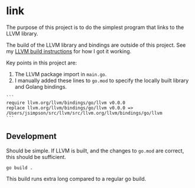 # link

The purpose of this project is to do the simplest program that links to the
LLVM library.

The build of the LLVM library and bindings are outside of this project. See my
[LLVM build instructions](../BUILD-LLVM-Library.md) for how I got it working.

Key points in this project are:

1.   The LLVM package import in `main.go`.
2.   I manually added these lines to `go.mod` to specify the locally built
     library and Golang bindings.

    ```
    require llvm.org/llvm/bindings/go/llvm v0.0.0
    replace llvm.org/llvm/bindings/go/llvm v0.0.0 => /Users/jsimpson/src/llvm/src/llvm.org/llvm/bindings/go/llvm
    ```

## Development

Should be simple. If LLVM is built, and the changes to `go.mod` are correct,
this should be sufficient.

```
go build .
```

This build runs extra long compared to a regular go build.
